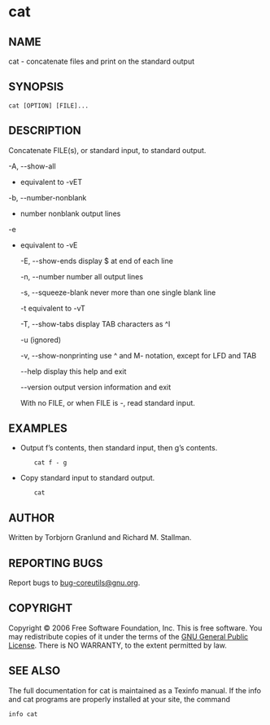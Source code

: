 # cat

## NAME

cat - concatenate files and print on the standard output

## SYNOPSIS

```
cat [OPTION] [FILE]...
```


## DESCRIPTION

Concatenate FILE(s), or standard input, to standard output.

 -A, --show-all
  + equivalent to -vET

 -b, --number-nonblank
  + number nonblank output lines

 -e     
  + equivalent to -vE

       -E, --show-ends
              display $ at end of each line

       -n, --number
              number all output lines

       -s, --squeeze-blank
              never more than one single blank line

       -t     equivalent to -vT

       -T, --show-tabs
              display TAB characters as ^I

       -u     (ignored)

       -v, --show-nonprinting
              use ^ and M- notation, except for LFD and TAB

       --help display this help and exit

       --version
              output version information and exit

       With no FILE, or when FILE is -, read standard input.

## EXAMPLES

 - Output f’s contents, then standard input, then g’s contents.
 
```
       cat f - g
```


 - Copy standard input to standard output.

```
       cat    
```


## AUTHOR

 Written by Torbjorn Granlund and Richard M. Stallman.

## REPORTING BUGS
       
 Report bugs to <bug-coreutils@gnu.org>.

## COPYRIGHT
       
Copyright © 2006 Free Software Foundation, Inc.
This  is  free software.  You may redistribute copies of it under the terms of the [GNU General Public License](http://www.gnu.org/licenses/gpl.html).  There is NO  WARRANTY, to the extent permitted by law.

## SEE ALSO

The full documentation for cat is maintained as a Texinfo manual.  If the info and cat
programs are properly installed at your site, the command

```
info cat
```
